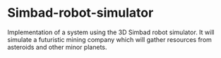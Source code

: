 # Simbad-robot-simulator
 Implementation of a system using the 3D Simbad robot simulator. It will simulate a futuristic mining company which will gather resources from asteroids and other minor planets.
